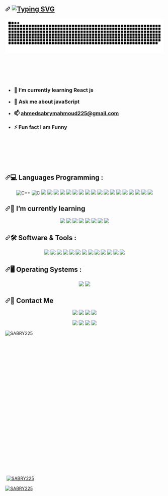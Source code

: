 <article class="markdown-body entry-content container-lg f5" itemprop="text">
        <h1 dir="auto" >
            <a id="" class="SABRY225" aria-hidden="true" tabindex="-1" href="#">
                <svg class="octicon octicon-link" viewBox="0 0 16 16" version="1.1" width="16" height="16"
                    aria-hidden="true">
                    <path
                        d="m7.775 3.275 1.25-1.25a3.5 3.5 0 1 1 4.95 4.95l-2.5 2.5a3.5 3.5 0 0 1-4.95 0 .751.751 0 0 1 .018-1.042.751.751 0 0 1 1.042-.018 1.998 1.998 0 0 0 2.83 0l2.5-2.5a2.002 2.002 0 0 0-2.83-2.83l-1.25 1.25a.751.751 0 0 1-1.042-.018.751.751 0 0 1-.018-1.042Zm-4.69 9.64a1.998 1.998 0 0 0 2.83 0l1.25-1.25a.751.751 0 0 1 1.042.018.751.751 0 0 1 .018 1.042l-1.25 1.25a3.5 3.5 0 1 1-4.95-4.95l2.5-2.5a3.5 3.5 0 0 1 4.95 0 .751.751 0 0 1-.018 1.042.751.751 0 0 1-1.042.018 1.998 1.998 0 0 0-2.83 0l-2.5 2.5a1.998 1.998 0 0 0 0 2.83Z">
                    </path>
                </svg></a>
            <a target="_blank" rel="noopener noreferrer nofollow"
                href="https://readme-typing-svg.herokuapp.com?font=Roboto+Slab&amp;weight=600&amp;size=24&amp;pause=1000&amp;random=false&amp;width=550&amp;lines=Hi+%F0%9F%91%8B%2C+I'm+Ahmed+Sabry++;I+'m+Software+Engineer+%F0%9F%98%8A.;+I'm+Frontend+Developer+%F0%9F%8E%A8.;+I'm+Backend+Developer+%F0%9F%92%BB."
                style="max-width: 100%;">
                <img src="https://readme-typing-svg.herokuapp.com?font=Roboto+Slab&amp;weight=600&amp;size=24&amp;pause=1000&amp;random=false&amp;width=550&amp;lines=Hi+%F0%9F%91%8B%2C+I'm+Ahmed+Sabry++;I+'m+Software+Engineer+%F0%9F%98%8A.;+I'm+Frontend+Developer+%F0%9F%8E%A8.;+I'm+Backend+Developer+%F0%9F%92%BB."
                    alt="Typing SVG"
                    data-canonical-src="https://readme-typing-svg.herokuapp.com?font=Roboto+Slab&amp;weight=600&amp;size=24&amp;pause=1000&amp;random=false&amp;width=550&amp;lines=Hi+%F0%9F%91%8B%2C+I'm+Ahmed+Sabry++;I+'m+Software+Engineer+%F0%9F%98%8A.;+I'm+Frontend+Developer+%F0%9F%8E%A8.;+I'm+Backend+Developer+%F0%9F%92%BB."
                    style="max-width: 100%;">
            </a>
        </h1>
        <p align="center" dir="auto">
            <themed-picture data-catalyst-inline="true" data-catalyst=""><picture>
                <source
                  media="(prefers-color-scheme: dark)"
                  srcset="https://raw.githubusercontent.com/platane/snk/output/github-contribution-grid-snake-dark.svg"
                />
                <source
                  media="(prefers-color-scheme: light)"
                  srcset="https://raw.githubusercontent.com/platane/snk/output/github-contribution-grid-snake.svg"
                />
                <img
                  alt="github contribution grid snake animation"
                  src="https://raw.githubusercontent.com/platane/snk/output/github-contribution-grid-snake.svg"
                />
              </picture></themed-picture>
        </p>
        <br>
        <br>
        <br>
        <br>
        <p dir="auto">
            <animated-image style="width: 380;text-align: center;">
                <a target="_blank" rel="noopener noreferrer nofollow"
                    href="https://camo.githubusercontent.com/2309797487e5e969659a3b545c96151807b04120a9cc2985f632ec94ba00c9f3/68747470733a2f2f6d656469612e67697068792e636f6d2f6d656469612f53576f536b4e36447854737a71494b4571762f67697068792e676966"
                    data-target="animated-image.originalLink">
                </a>
                <span class="AnimatedImagePlayer" data-target="animated-image.player" hidden="">
                    <a data-target="animated-image.replacedLink" class="AnimatedImagePlayer-images"
                        href="https://camo.githubusercontent.com/2309797487e5e969659a3b545c96151807b04120a9cc2985f632ec94ba00c9f3/68747470733a2f2f6d656469612e67697068792e636f6d2f6d656469612f53576f536b4e36447854737a71494b4571762f67697068792e676966"
                        target="_blank">
                        <span data-target="animated-image.imageContainer">
                            <canvas class="AnimatedImagePlayer-stillImage" aria-hidden="true" width="380"
                                height="280"></canvas></span></a>
                    <button data-target="animated-image.imageButton" class="AnimatedImagePlayer-images" tabindex="-1"
                        aria-label="Play Coder GIF" hidden=""></button>
                    <span class="AnimatedImagePlayer-controls" data-target="animated-image.controls" hidden="">
                        <button data-target="animated-image.playButton" class="AnimatedImagePlayer-button"
                            aria-label="Play Coder GIF">
                            <svg aria-hidden="true" focusable="false" class="octicon icon-play" width="16" height="16"
                                viewBox="0 0 16 16" fill="none" xmlns="http://www.w3.org/2000/svg">
                                <path
                                    d="M4 13.5427V2.45734C4 1.82607 4.69692 1.4435 5.2295 1.78241L13.9394 7.32507C14.4334 7.63943 14.4334 8.36057 13.9394 8.67493L5.2295 14.2176C4.69692 14.5565 4 14.1739 4 13.5427Z">
                                </path>
                            </svg><svg aria-hidden="true" focusable="false" class="octicon icon-pause" width="16"
                                height="16" viewBox="0 0 16 16" xmlns="http://www.w3.org/2000/svg">
                                <rect x="4" y="2" width="3" height="12" rx="1"></rect>
                                <rect x="9" y="2" width="3" height="12" rx="1"></rect>
                            </svg>
                        </button>
                        <a data-target="animated-image.openButton" aria-label="Open Coder GIF in new window"
                            class="AnimatedImagePlayer-button"
                            href="https://camo.githubusercontent.com/2309797487e5e969659a3b545c96151807b04120a9cc2985f632ec94ba00c9f3/68747470733a2f2f6d656469612e67697068792e636f6d2f6d656469612f53576f536b4e36447854737a71494b4571762f67697068792e676966"
                            target="_blank">
                            <svg aria-hidden="true" class="octicon" xmlns="http://www.w3.org/2000/svg"
                                viewBox="0 0 16 16" width="16" height="16">
                                <path fill-rule="evenodd"
                                    d="M10.604 1h4.146a.25.25 0 01.25.25v4.146a.25.25 0 01-.427.177L13.03 4.03 9.28 7.78a.75.75 0 01-1.06-1.06l3.75-3.75-1.543-1.543A.25.25 0 0110.604 1zM3.75 2A1.75 1.75 0 002 3.75v8.5c0 .966.784 1.75 1.75 1.75h8.5A1.75 1.75 0 0014 12.25v-3.5a.75.75 0 00-1.5 0v3.5a.25.25 0 01-.25.25h-8.5a.25.25 0 01-.25-.25v-8.5a.25.25 0 01.25-.25h3.5a.75.75 0 000-1.5h-3.5z">
                                </path>
                            </svg></a>
                    </span>
                </span>
            </animated-image>
        </p>
        <h3 dir="auto">
            <ul dir="auto">
                <li>
                    <p dir="auto">🌱 I’m currently learning <strong>React js</strong></p>
                </li>
                <li>
                    <p dir="auto">💬 Ask me about <strong>javaScript</strong></p>
                </li>
                <li>
                    <p dir="auto">📫 <strong><a
                                href="ahmedsabrymahmoud225@gmail.com">ahmedsabrymahmoud225@gmail.com</a></strong></p>
                </li>
                <li>
                    <p dir="auto">⚡ Fun fact <strong>I am Funny</strong></p>
                </li>
            </ul>
        </h3>
        <br>
        <br>
        <br>
        <br>
        <br>
        <h2 dir="auto"><a id="user-content-languages-and-tools--" class="anchor" aria-hidden="true" tabindex="-1"
                href="#languages-and-tools--"><svg class="octicon octicon-link" viewBox="0 0 16 16" version="1.1"
                    width="16" height="16" aria-hidden="true">
                    <path
                        d="m7.775 3.275 1.25-1.25a3.5 3.5 0 1 1 4.95 4.95l-2.5 2.5a3.5 3.5 0 0 1-4.95 0 .751.751 0 0 1 .018-1.042.751.751 0 0 1 1.042-.018 1.998 1.998 0 0 0 2.83 0l2.5-2.5a2.002 2.002 0 0 0-2.83-2.83l-1.25 1.25a.751.751 0 0 1-1.042-.018.751.751 0 0 1-.018-1.042Zm-4.69 9.64a1.998 1.998 0 0 0 2.83 0l1.25-1.25a.751.751 0 0 1 1.042.018.751.751 0 0 1 .018 1.042l-1.25 1.25a3.5 3.5 0 1 1-4.95-4.95l2.5-2.5a3.5 3.5 0 0 1 4.95 0 .751.751 0 0 1-.018 1.042.751.751 0 0 1-1.042.018 1.998 1.998 0 0 0-2.83 0l-2.5 2.5a1.998 1.998 0 0 0 0 2.83Z">
                    </path>
                </svg></a>💻 Languages Programming :</h2>
        <p dir="auto" align="center">
            <a rel="noopener noreferrer nofollow">
                <img alt="C++"
                    src="https://img.shields.io/badge/C++%20-%2300599C.svg?style=plastic&amp;logo=c%2B%2B&amp;logoColor=white"
                    style="max-width: 100%;">
            </a>
            <a rel="nofollow">
                <img alt="C"
                    src="https://img.shields.io/badge/C%20-%232370ED.svg?style=plastic&amp;logo=c&amp;logoColor=white"
                    style="max-width: 100%;">
            </a>
            <a><img src="https://img.shields.io/badge/Python%20-%2314354C.svg?style=plastic&amp;logo=python&amp;logoColor=white"
                    style="max-width: 100%;"></a>
            <a><img src="https://img.shields.io/badge/-HTML%205-%23E44D27?style=plastic&amp;logo=html5&amp;logoColor=ffffff"
                    style="max-width: 100%;"></a>
            <a><img
                    src="https://img.shields.io/badge/CSS%203%20-%231572B6.svg?&style=plastic&logo=css3&logoColor=white" /></a>
            <a><img
                    src="https://img.shields.io/badge/JavaScript%20-%23323330.svg?&style=plastic&logo=javascript&logoColor=%23F7DF1E" /></a>
            <a><img
                    src="https://img.shields.io/badge/BootStrap%20-%23563D7C.svg?&style=plastic&logo=bootstrap&logoColor=white" /></a>
            <a><img
                    src="https://img.shields.io/badge/MongoDB-%234ea94b.svg?&style=plastic&logo=mongodb&logoColor=white" /></a>
            <a><img src="https://img.shields.io/badge/Express.js%20-%23404d59.svg?&style=plastic&logo=express&logoColor=white"
                    style="max-width: 100%;" /></a>
            <a><img src="https://img.shields.io/badge/React.JS-%2361DAFB.svg?style=plastic&amp;logo=React&amp;logoColor=black"
                    style="max-width: 100%;"></a>
            <a><img src="https://img.shields.io/badge/Node.Js-%230F9D58.svg?style=plastic&amp;logo=Node.Js&amp;logoColor=white"
                    style="max-width: 100%;"></a>
            <a><img
                    src="https://img.shields.io/badge/Redux%20-%23593d88.svg?&style=plastic&logo=redux&logoColor=white" /></a>
            <a><img
                    src="https://img.shields.io/badge/SQL%20Server-%2314354C.svg?&style=plastic&logo=microsoft%20sql%20server&logoColor=white"></a>
            <a><img
                    src="https://img.shields.io/badge/React%20Bootstrap-6d4aff.svg?&style=plastic&logo=bootstrap&logoColor=white" /></a>
            <a><img src="https://img.shields.io/badge/Axios-white.svg?&style=plastic&logo=axios" /></a>
            <a>
                <img
                    src="https://img.shields.io/badge/TypeScript%20-%23007ACC.svg?&style=plastic&logo=typescript&logoColor=white" />
            </a>
            <a>
                <img
                    src="https://img.shields.io/badge/Firebase-%23FFFC00.svg?&style=plastic&logo=firebase&logoColor=white" />
            </a>
            <a> 
                <img src="https://img.shields.io/badge/React%20Router-black.svg?&style=plastic&logo=reactrouter" />
            </a>
            <a>
                <img src="https://img.shields.io/badge/-Flutter-%230095D5?style=plastic&logo=flutter&logoColor=white" />
            </a>
            <a>
                <img src="https://img.shields.io/badge/-Dart-%230095D5?style=plastic&logo=dart&logoColor=white" />
            </a>
        </p>
        <h2 dir="auto"><a id="user-content-im-currently-learning" class="anchor" aria-hidden="true" tabindex="-1"
                href="#im-currently-learning"><svg class="octicon octicon-link" viewBox="0 0 16 16" version="1.1"
                    width="16" height="16" aria-hidden="true">
                    <path
                        d="m7.775 3.275 1.25-1.25a3.5 3.5 0 1 1 4.95 4.95l-2.5 2.5a3.5 3.5 0 0 1-4.95 0 .751.751 0 0 1 .018-1.042.751.751 0 0 1 1.042-.018 1.998 1.998 0 0 0 2.83 0l2.5-2.5a2.002 2.002 0 0 0-2.83-2.83l-1.25 1.25a.751.751 0 0 1-1.042-.018.751.751 0 0 1-.018-1.042Zm-4.69 9.64a1.998 1.998 0 0 0 2.83 0l1.25-1.25a.751.751 0 0 1 1.042.018.751.751 0 0 1 .018 1.042l-1.25 1.25a3.5 3.5 0 1 1-4.95-4.95l2.5-2.5a3.5 3.5 0 0 1 4.95 0 .751.751 0 0 1-.018 1.042.751.751 0 0 1-1.042.018 1.998 1.998 0 0 0-2.83 0l-2.5 2.5a1.998 1.998 0 0 0 0 2.83Z">
                    </path>
                </svg></a>📌 I’m currently learning </h2>
        <p dir="auto" align="center">
            <a>
                <img
                    src="https://img.shields.io/badge/-Docker-%230095D5?style=plastic&logo=docker&logoColor=white" />
            </a>
            <a>
                <img
                    src="https://img.shields.io/badge/-GraphQl-%23EC5990?style=plastic&logo=graphql&logoColor=white" />
            </a>
            <a>
                <img
                    src="https://img.shields.io/badge/-React%20Query-FF4154?style=plastic&logo=react%20query&logoColor=white" />
            </a>
            <a>
                <img
                    src="https://img.shields.io/badge/-Angular-FF4154?style=plastic&logo=angular&logoColor=white" />
            </a>
            <a>
                <img
                    src="https://img.shields.io/badge/React%20Hook%20Form-%23EC5990.svg?style=plastic&logo=reacthookform&logoColor=white" />
            </a>
            <a>
                <img
                    src="https://img.shields.io/badge/tailwindcss-%2338B2AC.svg?style=plastic&logo=tailwind-css&logoColor=white" />
            </a>
            <a>
                <img src="https://img.shields.io/badge/-jest-%23C21325?style=plastic&logo=jest&logoColor=white" /></a>
            <a>
                <img
                    src="https://img.shields.io/badge/-TestingLibrary-%23E33332?style=plastic&logo=testing-library&logoColor=white" />
            </a>
        </p>
        <h2 dir="auto"><a id="user-content-languages-and-tools--" class="anchor" aria-hidden="true" tabindex="-1"
                href="#languages-and-tools--"><svg class="octicon octicon-link" viewBox="0 0 16 16" version="1.1"
                    width="16" height="16" aria-hidden="true">
                    <path
                        d="m7.775 3.275 1.25-1.25a3.5 3.5 0 1 1 4.95 4.95l-2.5 2.5a3.5 3.5 0 0 1-4.95 0 .751.751 0 0 1 .018-1.042.751.751 0 0 1 1.042-.018 1.998 1.998 0 0 0 2.83 0l2.5-2.5a2.002 2.002 0 0 0-2.83-2.83l-1.25 1.25a.751.751 0 0 1-1.042-.018.751.751 0 0 1-.018-1.042Zm-4.69 9.64a1.998 1.998 0 0 0 2.83 0l1.25-1.25a.751.751 0 0 1 1.042.018.751.751 0 0 1 .018 1.042l-1.25 1.25a3.5 3.5 0 1 1-4.95-4.95l2.5-2.5a3.5 3.5 0 0 1 4.95 0 .751.751 0 0 1-.018 1.042.751.751 0 0 1-1.042.018 1.998 1.998 0 0 0-2.83 0l-2.5 2.5a1.998 1.998 0 0 0 0 2.83Z">
                    </path>
                </svg></a>🛠️ Software & Tools :</h2>
        <p dir="auto" align="center">
            <a><img src="https://img.shields.io/badge/-Git-%23F05032?style=plastic&amp;logo=Git&amp;logoColor=%23ffffff"
                    style="max-width: 100%;">
                <a><img src="https://img.shields.io/badge/-GitHub-181717?style=plastic&amp;logo=Github"
                        style="max-width: 100%;"></a>
                <a><img
                        src="http://img.shields.io/badge/-VS%20Code-007ACC?style=plastic&amp;logo=visual-studio-code&amp;logoColor=ffffff">
                </a>
                <a  target="_blank" rel="noopener noreferrer">
                    <img
                        src="http://img.shields.io/badge/-postman-181717?style=plastic&amp;logo=postman&amp;logoColor=ffffff"
                        >
                </a>
                <a target="_blank" rel="noopener noreferrer">
                    <img
                        src="https://img.shields.io/badge/-swagger-%2334A853?style=plastic&amp;logo=swagger&amp;logoColor=000"
                        >
                </a>
                <a>
                    <img
                        src="http://img.shields.io/badge/-Android%20Studio-fff?style=plastic&amp;logo=android-studio&amp;logoColor=000">
                </a>
                <a><img src="https://img.shields.io/badge/Google%20Sheets%20-%2334A853.svg?style=plastic&amp;logo=google%20sheets&amp;logoColor=white"
                        style="max-width: 100%;"></a>
                <a><img src="https://img.shields.io/badge/-Stack%20Overflow-FE7A16?style=plastic&amp;logo=stack-overflow&amp;logoColor=white"
                        style="max-width: 100%;"></a>
                <a><img src="https://img.shields.io/badge/Geeksforgeeks-%230F9D58.svg?style=plastic&amp;logo=geeksforgeeks&amp;logoColor=white"
                        style="max-width: 100%;"></a>
                <a target="_blank" rel="noopener noreferrer nofollow">
                    <img src="https://img.shields.io/badge/-Notion-fff?style=plastic&amp;logo=notion&amp;logoColor=000"
                        style="max-width: 100%;">
                </a>
                <a><img
                        src="https://img.shields.io/badge/github%20pages-121013?style=plastic&logo=github&logoColor=white" /></a>
                <a><img
                        src="https://img.shields.io/badge/NPM-%23CB3837.svg?style=plastic&logo=npm&logoColor=white" /></a>
                <a><img
                        src="https://img.shields.io/badge/NODEMON-%23323330.svg?style=plastic&logo=nodemon&logoColor=%BBDEAD" /></a>
        </p>
        <h2 dir="auto"><a id="user-content-languages-and-tools--" class="anchor" aria-hidden="true" tabindex="-1"
                href="#languages-and-tools--"><svg class="octicon octicon-link" viewBox="0 0 16 16" version="1.1"
                    width="16" height="16" aria-hidden="true">
                    <path
                        d="m7.775 3.275 1.25-1.25a3.5 3.5 0 1 1 4.95 4.95l-2.5 2.5a3.5 3.5 0 0 1-4.95 0 .751.751 0 0 1 .018-1.042.751.751 0 0 1 1.042-.018 1.998 1.998 0 0 0 2.83 0l2.5-2.5a2.002 2.002 0 0 0-2.83-2.83l-1.25 1.25a.751.751 0 0 1-1.042-.018.751.751 0 0 1-.018-1.042Zm-4.69 9.64a1.998 1.998 0 0 0 2.83 0l1.25-1.25a.751.751 0 0 1 1.042.018.751.751 0 0 1 .018 1.042l-1.25 1.25a3.5 3.5 0 1 1-4.95-4.95l2.5-2.5a3.5 3.5 0 0 1 4.95 0 .751.751 0 0 1-.018 1.042.751.751 0 0 1-1.042.018 1.998 1.998 0 0 0-2.83 0l-2.5 2.5a1.998 1.998 0 0 0 0 2.83Z">
                    </path>
                </svg></a>🖥️ Operating Systems :</h2>
        <p dir="auto" align="center">
            <a><img src="https://img.shields.io/badge/Linux-FCC624?style=plastic&amp;logo=linux&amp;logoColor=black"
                    style="max-width: 100%;"></a>
            <a>
                <img src="https://img.shields.io/badge/Windows-0078D6?style=plastic&amp;logo=windows&amp;logoColor=white"
                    style="max-width: 100%;">
            </a>
        </p>
        <h2 dir="auto"><a id="user-content-contact-me" class="anchor" aria-hidden="true" tabindex="-1"
                href="#contact-me"><svg class="octicon octicon-link" viewBox="0 0 16 16" version="1.1" width="16"
                    height="16" aria-hidden="true">
                    <path
                        d="m7.775 3.275 1.25-1.25a3.5 3.5 0 1 1 4.95 4.95l-2.5 2.5a3.5 3.5 0 0 1-4.95 0 .751.751 0 0 1 .018-1.042.751.751 0 0 1 1.042-.018 1.998 1.998 0 0 0 2.83 0l2.5-2.5a2.002 2.002 0 0 0-2.83-2.83l-1.25 1.25a.751.751 0 0 1-1.042-.018.751.751 0 0 1-.018-1.042Zm-4.69 9.64a1.998 1.998 0 0 0 2.83 0l1.25-1.25a.751.751 0 0 1 1.042.018.751.751 0 0 1 .018 1.042l-1.25 1.25a3.5 3.5 0 1 1-4.95-4.95l2.5-2.5a3.5 3.5 0 0 1 4.95 0 .751.751 0 0 1-.018 1.042.751.751 0 0 1-1.042.018 1.998 1.998 0 0 0-2.83 0l-2.5 2.5a1.998 1.998 0 0 0 0 2.83Z">
                    </path>
                </svg></a>🔗 Contact Me</h2>
        <p dir="auto" align="center">
            <a href="/"><img
                    src="https://img.shields.io/badge/Facebook-1877F2?style=plastic&amp;logo=facebook&amp;logoColor=white"
                    style="max-width: 100%;"></a>
            <a href="mailto:ahmedsabrymahmoud225@gmail.com"><img
                    src="https://img.shields.io/badge/Gmail-D14836?style=plastic&amp;logo=gmail&amp;logoColor=white&amp;link=mailto:AmrSaaayed74@gmail.com"
                    style="max-width: 100%;"></a>
            <a href="www.linkedin.com/in/ahmed-sabry-41b0b5268"><img
                    src="https://img.shields.io/badge/LinkedIn-0077B5?style=plastic&amp;logo=linkedin&amp;logoColor=white"
                    style="max-width: 100%;"></a>
            <a href="https://api.whatsapp.com/send?phone=01098583817"><img
                    src="https://img.shields.io/badge/-Whatsapp-075e54?style=plastic&amp;logo=Whatsapp&amp;logoColor=white"
                    style="max-width: 100%;"></a>
        </p>
        <p dir="auto" align="center">
            <a href="/"><img
                    src="https://img.shields.io/badge/Facebook-1877F2?style=plastic&amp;logo=facebook&amp;logoColor=white"
                    style="max-width: 100%;"></a>
            <a href="mailto:ahmedsabrymahmoud225@gmail.com"><img
                    src="https://img.shields.io/badge/Gmail-D14836?style=plastic&amp;logo=gmail&amp;logoColor=white&amp;link=mailto:AmrSaaayed74@gmail.com"
                    style="max-width: 100%;"></a>
            <a href="https://www.linkedin.com/in/ahmed-sabry-41b0b5268"><img
                    src="https://img.shields.io/badge/LinkedIn-0077B5?style=plastic&amp;logo=linkedin&amp;logoColor=white"
                    style="max-width: 100%;"></a>
            <a href="https://api.whatsapp.com/send?phone=01098583817"><img
                    src="https://img.shields.io/badge/-Whatsapp-075e54?style=plastic&amp;logo=Whatsapp&amp;logoColor=white"
                    style="max-width: 100%;"></a>
        </p>
        <p align="center">
            <p dir="auto"><a target="_blank" rel="noopener noreferrer nofollow" href="https://github-readme-stats.vercel.app/api/top-langs?username=SABRY225&amp;show_icons=true&amp;locale=en&amp;layout=compact"><img align="left" src="https://github-readme-stats.vercel.app/api/top-langs?username=SABRY225&amp;show_icons=true&amp;locale=en&amp;layout=compact" alt="SABRY225" data-canonical-src="https://github-readme-stats.vercel.app/api/top-langs?username=SABRY225&amp;show_icons=true&amp;locale=en&amp;layout=compact" style="width: 100%;height: 460px;"></a></p>
            <p dir="auto">&nbsp;<a target="_blank" rel="noopener noreferrer nofollow" href="https://github-readme-stats.vercel.app/api?username=SABRY225&amp;show_icons=true&amp;locale=en"><img align="center" src="https://github-readme-stats.vercel.app/api?username=SABRY225&amp;show_icons=true&amp;locale=en" alt="SABRY225" data-canonical-src="https://github-readme-stats.vercel.app/api?username=SABRY225&amp;show_icons=true&amp;locale=en" style="width: 100%;height: 350px;"></a></p>
            <p dir="auto"><a target="_blank" rel="noopener noreferrer nofollow" href="https://github-readme-streak-stats.herokuapp.com/?user=SABRY225&amp;"><img align="center" src="https://github-readme-streak-stats.herokuapp.com/?user=SABRY225&amp;" alt="SABRY225" data-canonical-src="https://github-readme-streak-stats.herokuapp.com/?user=SABRY225&amp;" style="width: 100%;height: 330px;"></a></p>
        </p>
</article>